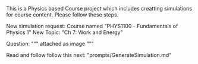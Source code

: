 This is a Physics based Course project which includes creatting simulations for course content. Please follow these steps. 

New simulation request:
Course named "PHYS1100 - Fundamentals of Physics 1" 
New Topic: "Ch 7: Work and Energy"

Question: 
"""
attached as image
"""

Read and follow follow this next: "prompts/GenerateSimulation.md"